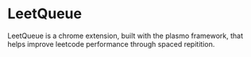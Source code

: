 # LeetQueue

LeetQueue is a chrome extension, built with the plasmo framework, that helps improve leetcode performance through spaced repitition.
